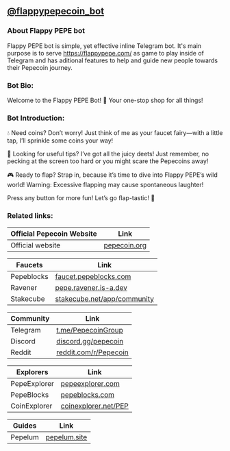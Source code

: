 ## [@flappypepecoin_bot](https://t.me/flappypepecoin_bot)
### About Flappy PEPE bot
Flappy PEPE bot is simple, yet effective inline Telegram bot. It's main purpose is to serve https://flappypepe.com/ as game to play inside of Telegram and has aditional features to help and guide new people towards their Pepecoin journey.

### Bot Bio:
Welcome to the Flappy PEPE Bot! 🎉 
Your one-stop shop for all things!

### Bot Introduction:
💧 Need coins? Don’t worry! Just think of me as your faucet fairy—with a little tap, I’ll sprinkle some coins your way!

🔗 Looking for useful tips? I’ve got all the juicy deets! Just remember, no pecking at the screen too hard or you might scare the Pepecoins away!

🎮 Ready to flap? Strap in, because it’s time to dive into Flappy PEPE’s wild world! Warning: Excessive flapping may cause spontaneous laughter!

Press any button for more fun! Let’s go flap-tastic! 🚀

### Related links:
| Official Pepecoin Website        | Link                                      |
|-----------------------------------|-------------------------------------------|
| Official website                  | [pepecoin.org](https://pepecoin.org)     |

| Faucets                          | Link                                       |
|----------------------------------|-------------------------------------------|
| Pepeblocks                       | [faucet.pepeblocks.com](https://faucet.pepeblocks.com/)  |
| Ravener                          | [pepe.ravener.is-a.dev](https://pepe.ravener.is-a.dev/)      |
| Stakecube                        | [stakecube.net/app/community](https://stakecube.net/app/community)|

| Community                        | Link                                       |
|----------------------------------|-------------------------------------------|
| Telegram                         | [t.me/PepecoinGroup](https://t.me/PepecoinGroup) |
| Discord                          | [discord.gg/pepecoin](https://discord.gg/pepecoin)     |
| Reddit                           | [reddit.com/r/Pepecoin](https://reddit.com/r/Pepecoin)     |

| Explorers                       | Link                                       |
|---------------------------------|-------------------------------------------|
| PepeExplorer                    | [pepeexplorer.com](https://pepeexplorer.com/) |
| PepeBlocks                      | [pepeblocks.com](https://pepeblocks.com/)     |
| CoinExplorer                    | [coinexplorer.net/PEP](https://www.coinexplorer.net/PEP/) |

| Guides                       | Link                                       |
|---------------------------------|-------------------------------------------|
| Pepelum                    | [pepelum.site](https://pepelum.site/) |
